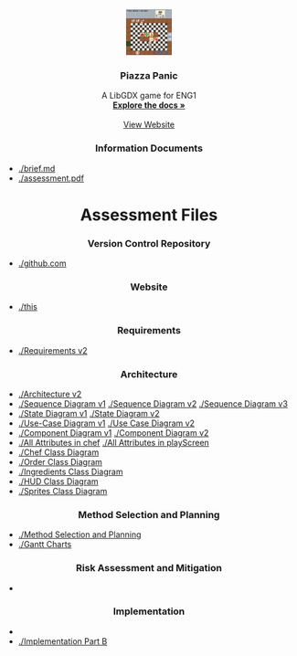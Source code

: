 <div align="center">
  <a href="[https://github.com/othneildrew/Best-README-Template](https://github.com/team13eng1/piazza-panic/)">
    <img src="./Capture.PNG" alt="Logo" width="80" height="80">
  </a>

  <h3 align="center">Piazza Panic</h3>

  <p align="center">
    A LibGDX game for ENG1
    <br />
    <a href="https://github.com/team13eng1/piazza-panic"><strong>Explore the docs »</strong></a>
    <br />
    <br />
    <a href="https://team13eng1.github.io/">View Website</a>
  </p>
</div>



<h3 align="center">Information Documents</h3>

- [./brief.md](https://github.com/team13eng1/team13eng1.github.io/blob/main/brief.md)
- [./assessment.pdf](https://github.com/team13eng1/team13eng1.github.io/blob/main/eng1-team-assessment-1.pdf)

<h1 align="center">Assessment Files</h3>

<h3 align="center">Version Control Repository</h3>

- [./github.com](https://github.com/team13eng1/piazza-panic)

<h3 align="center">Website</h3>

- [./this](https://team13eng1.github.io/)

<h3 align="center">Requirements</h3>

- [./Requirements v2](https://docs.google.com/document/d/14xC_9AU1TNzVsYBPPQkQcOf7-p9uDgXz06P9n4omAoU/edit?usp=sharing)

<h3 align="center">Architecture</h3>

- [./Architecture v2](https://docs.google.com/document/d/1C37P7E7QMpQ2_upDEav_5IaYZI2txGHKGNSV95MEUmg/edit?usp=sharing)
- [./Sequence Diagram v1](https://docs.google.com/document/d/1VKIFojElkkcRvPWXEcVTYmcR-0OjmI47wZAIR_i_evo/edit?usp=sharing) [./Sequence Diagram v2](https://docs.google.com/document/d/1sPu1VbSBOMXK2TqgbtHi6kGX__3sMv_zsV_rjNoXPEY/edit?usp=sharing) [./Sequence Diagram v3](https://docs.google.com/document/d/1mqmxBh0yFlnhPykM4uecN6lWyX5X7-X4usfZxWY9UR8/edit?usp=sharing)
- [./State Diagram v1](https://docs.google.com/document/d/1mxSktbEKilJlTQuocZTRwtXO0bpTBrKjiszdZl-_dic/edit?usp=sharing) [./State Diagram v2](https://docs.google.com/document/d/1xAQJlsoyofYlBfASWHvA1YYBzkpXP0AQbQ6klGliPl8/edit?usp=sharing)
- [./Use-Case Diagram v1](https://docs.google.com/document/d/1k2hfI4rqjvvHnyrN7B47TRmqYa59kTHKync8VdqXUzQ/edit?usp=sharing) [./Use Case Diagram v2](https://docs.google.com/document/d/1QW9zsoVjw2Vt4r2JMbNrwcXZ1RFa8ZHj-NnjDLV7OlM/edit?usp=sharing)
- [./Component Diagram v1](https://docs.google.com/document/d/13j2cNZYQoJQnB7nHC7kAAF9Ob0nHZFDUtkbJsPsQWik/edit?usp=sharing) [./Component Diagram v2](https://docs.google.com/document/d/1xgLKYW41srZMSyw5mRAz1mx102CQ5vdNMA0-3lvsDIY/edit?usp=sharing)
- [./All Attributes in chef](https://docs.google.com/document/d/1FBTngQv7T7KY_4j9x_pTy1yngidrDIsmaPiW6pVCUXk/edit?usp=sharing) [./All Attributes in playScreen](https://docs.google.com/document/d/1sTHRd5pYrgpxtjdfhZxpuaB2bizUopMTt5Jq8L75mWM/edit?usp=sharing)
- [./Chef Class Diagram](https://docs.google.com/document/d/1Lrw2ksu2FK23QApVQ3dru9zBOlh5GfvUqUqLIv3UHbw/edit?usp=sharing)
- [./Order Class Diagram](https://docs.google.com/document/d/1vvNBntwySPT_aYOtK_VxDSsztHHCdIhBaZAvcHR2tbU/edit?usp=sharing)
- [./Ingredients Class Diagram](https://docs.google.com/document/d/1UOwp8ILGWlg-nqdqM0aDKsDIxKNqZpE1zUJpEXCPk6g/edit?usp=sharing)
- [./HUD Class Diagram](https://docs.google.com/document/d/11Pp8EwMUzGXJEzJnh0jWJmk5QLYgO8yEh_cgg7m3ZGo/edit?usp=sharing)
- [./Sprites Class Diagram](https://docs.google.com/document/d/1Ynn_iEfwpWjDQFIO_OjvTZLLb8dy5Q4bF_hTmmgdSoQ/edit?usp=sharing)
  
<h3 align="center">Method Selection and Planning</h3>

- [./Method Selection and Planning](https://docs.google.com/document/d/1jqhXtscTEUJq8uYimeMQWQmvJeHCHwq9z6KpHBavZIo/edit?usp=sharing)
- [./Gantt Charts](https://docs.google.com/document/d/1oxSF65FLftRZ5VzxUSBAj_ifcBLU4WiMHZfJrkjQ54s/edit?usp=sharing)

<h3 align="center">Risk Assessment and Mitigation</h3>

- []()

<h3 align="center">Implementation</h3>

- []()
- [./Implementation Part B](https://docs.google.com/document/d/1m3DnzsrjSQlo6o5WrNfFBIGUawQ1ybuUbZkpYbwl9f4/edit?usp=sharing)

